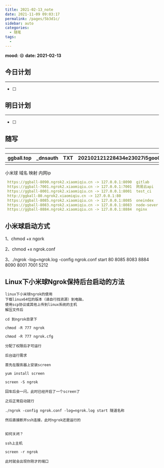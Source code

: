 ```yaml
---
title: 2021-02-13_note
date: 2021-11-09 09:03:17
permalink: /pages/5b3d1c/
sidebar: auto
categories:
  - 随笔
tags:
  - 
---
```

**mood:** :smile:  																		**date: 2021-02-13**  
## 今日计划  
------
- [ ]  
## 明日计划  
------
- [ ]  
## 随写 
------

| ggball.top | _dnsauth | TXT  | 202102121228434e23027i5goo02ljwi2xu9v9jlqfb2msxsvuc0g46s2ioknsx2 |
| ---------- | -------- | ---- | ------------------------------------------------------------ |
|            |          |      |                                                              |

小米球 域名 映射 内网ip

```yml
 https://ggball-8090.ngrok2.xiaomiqiu.cn -> 127.0.0.1:8090  gitlab                                                                                                  
 https://ggball-7001.ngrok2.xiaomiqiu.cn -> 127.0.0.1:7001  网易云api                                                                                            
 https://ggball-8001.ngrok2.xiaomiqiu.cn -> 127.0.0.1:8001  test_ci                                                                                                  
 http://ggball-80.ngrok2.xiaomiqiu.cn -> 127.0.0.1:80                                                                                                         
 https://ggball-8085.ngrok2.xiaomiqiu.cn -> 127.0.0.1:8085  oneindex                                                                                                  
 https://ggball-8083.ngrok2.xiaomiqiu.cn -> 127.0.0.1:8083  node-sever                                                                                                  
 https://ggball-8884.ngrok2.xiaomiqiu.cn -> 127.0.0.1:8884  nginx

```

## 小米球启动方式

1、chmod +x ngork

2、chmod +x ngrok.conf

3、./ngrok -log=ngrok.log -config ngrok.conf start 80 8085 8083 8884 8090 8001 7001 5212

## Linux下小米球Ngrok保持后台启动的方法

```
linux下小米球ngrok的使用
下载linux64位的版本（请自行找资源）到电脑，
使用scp协议或其他上传到linux系统的主机
解压文件后

cd 到ngrok目录下

chmod -R 777 ngrok

chmod -R 777 ngrok.cfg

分配了权限后才可运行

后台运行需求

首先在服务器上安装screen

yum install screen

screen -S ngrok

回车后会一闪，此时已经开启了一个screen了

之后正常启动就行

./ngrok -config ngrok.conf -log=ngrok.log start 隧道名称

然后直接断开ssh连接，此时ngrok还是运行的


如何关闭？

ssh上主机

screen -r ngrok

此时就会出现你刚才的端口
```

